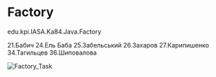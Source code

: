 # Factory
edu.kpi.IASA.Ka84.Java.Factory

21.Бабич 24.Ель Баба 25.Забельський 26.Захаров 27.Карипишенко 34.Тагильцев 36.Шиповалова

![Factory_Task](https://user-images.githubusercontent.com/75754141/138121826-23a9b737-786a-4fbb-92e6-af99c9b1fd6b.png)
